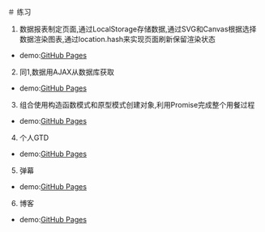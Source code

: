 ＃ 练习
1. 数据报表制定页面,通过LocalStorage存储数据,通过SVG和Canvas根据选择数据渲染图表,通过location.hash来实现页面刷新保留渲染状态
- demo:[GitHub Pages](https://isuye.github.io/practice/min/index.html)
2. 同1,数据用AJAX从数据库获取
- demo:[GitHub Pages](https://wvtmmh.coding.io)
3. 组合使用构造函数模式和原型模式创建对象,利用Promise完成整个用餐过程
- demo:[GitHub Pages](https://isuye.github.io/practice/restaurant/index.html)
4. 个人GTD
- demo:[GitHub Pages](https://isuye.github.io/practice/task0003/index.html)
5. 弹幕
- demo:[GitHub Pages](https://isuye.github.io/practice/barrage/index.html)
6. 博客
- demo:[GitHub Pages](https://isuye.github.io/practice/blog/index.html)
